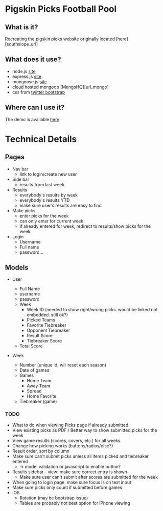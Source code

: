 # Pigskin Picks Football Pool

What is it?
-----------
Recreating the pigskin picks website originally located [here][southslope_url]


What does it use?
-----------------
* node.js [site][url_node]
* express.js [site][url_express]
* mongoose.js [site][url_mongoose]
* cloud hosted mongodb [MongoHQ][url_mongo]
* css from [twitter bootstrap][url_bootstrap]


Where can I use it?
-------------------
The demo is available [here][url_heroku]



# Technical Details


Pages
-----

* Nav bar
  * link to login/create new user
* Side bar
  * results from last week
* Results
  * everybody's results by week
  * everybody's results YTD
  * make sure user's results are easy to find
* Make picks
  * enter picks for the week
  * can only enter for current week
  * if already entered for week, redirect to results/show picks for the week
* Login
  * Username
  * Full name
  * password...


Models
------

* User
  * Full Name
  * username
  * password
  * Week
     * Week ID (needed to show right/wrong picks. would be linked not embedded. still ok?)
     * Picked Teams
     * Favorite Tiebreaker
     * Opponent Tiebreaker
     * Result Score
     * Tiebreaker Score
  * Total Score

* Week
  * Number (unique id, will reset each season)
  * Date of games
  * Games
     * Home Team
     * Away Team
     * Spread
     * Home Favorite
  * Tiebreaker (game)

### TODO

* What to do when viewing Picks page if already submitted
* View existing picks as PDF / Better way to show submitted picks for the week
* View game results (scores, covers, etc.) for all weeks
* Change how picking works (buttons/radios/else?)
* Result order, sort by column
* Make sure can't submit picks unless all items picked and tiebreaker entered
  * -> model validation or javascript to enable button?
* Results sidebar - view: make sure correct entry is shown
  * Make sure user can't submit after scores are submitted for the week
* When going to login page, make sure focus is on text input
* Make sure picks only count if submitted before games
* iOS
  * Rotation (may be bootstrap issue)
  * Tables are probably not best option for iPhone viewing



[url_node]: http://nodejs.org/
[url_express]: http://expressjs.com/
[url_mongoose]: http://mongoosejs.com/
[url_southslope]: http://www.southslope.net/~mattbenge/pigskin/  "Original Pick Site"
[url_mongohq]: http://www.mongohq.com
[url_bootstrap]: http://twitter.github.com/bootstrap
[url_heroku]: http://pigskinpicks.herokuapp.com